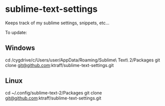 sublime-text-settings
=====================

Keeps track of my sublime settings, snippets, etc... 

To update:

## Windows

cd /cygdrive/c/Users/user/AppData/Roaming/Sublime\ Text\ 2/Packages
git clone git@github.com:ktraff/sublime-text-settings.git


## Linux

cd ~/.config/sublime-text-2/Packages
git clone git@github.com:ktraff/sublime-text-settings.git
